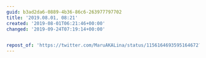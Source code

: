 ```yaml
---
guid: b3ad2da6-0889-4b36-86c6-263977797702
title: '2019.08.01, 08:21'
created: '2019-08-01T06:21:46+00:00'
changed: '2019-09-24T07:19:14+00:00'


repost_of: 'https://twitter.com/MaruAKALina/status/1156164693595164672?s=19'
---
```


